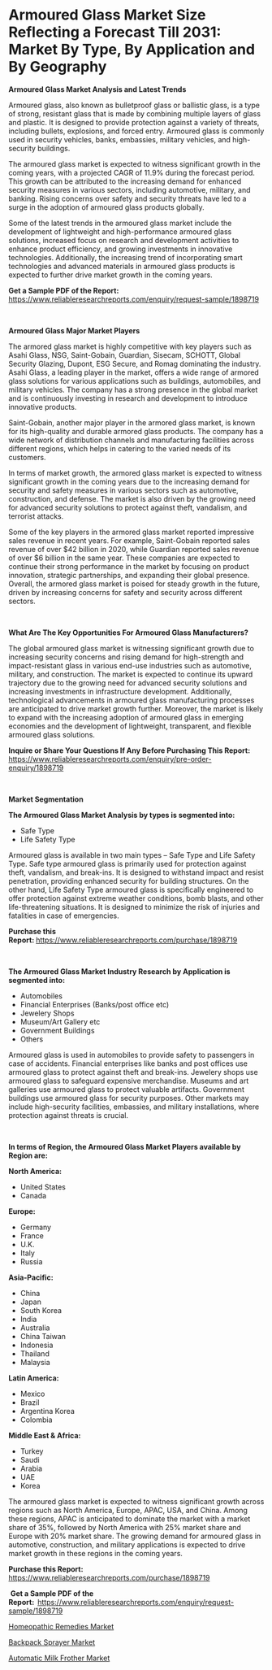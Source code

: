 <p><h1>Armoured Glass Market Size Reflecting a Forecast Till 2031: Market By Type, By Application and By Geography</h1></p><p><strong>Armoured Glass Market Analysis and Latest Trends</strong></p>
<p><p>Armoured glass, also known as bulletproof glass or ballistic glass, is a type of strong, resistant glass that is made by combining multiple layers of glass and plastic. It is designed to provide protection against a variety of threats, including bullets, explosions, and forced entry. Armoured glass is commonly used in security vehicles, banks, embassies, military vehicles, and high-security buildings.</p><p>The armoured glass market is expected to witness significant growth in the coming years, with a projected CAGR of 11.9% during the forecast period. This growth can be attributed to the increasing demand for enhanced security measures in various sectors, including automotive, military, and banking. Rising concerns over safety and security threats have led to a surge in the adoption of armoured glass products globally.</p><p>Some of the latest trends in the armoured glass market include the development of lightweight and high-performance armoured glass solutions, increased focus on research and development activities to enhance product efficiency, and growing investments in innovative technologies. Additionally, the increasing trend of incorporating smart technologies and advanced materials in armoured glass products is expected to further drive market growth in the coming years.</p></p>
<p><strong>Get a Sample PDF of the Report:&nbsp;</strong> <a href="https://www.reliableresearchreports.com/enquiry/request-sample/1898719">https://www.reliableresearchreports.com/enquiry/request-sample/1898719</a></p>
<p>&nbsp;</p>
<p><strong>Armoured Glass Major Market Players</strong></p>
<p><p>The armored glass market is highly competitive with key players such as Asahi Glass, NSG, Saint-Gobain, Guardian, Sisecam, SCHOTT, Global Security Glazing, Dupont, ESG Secure, and Romag dominating the industry. Asahi Glass, a leading player in the market, offers a wide range of armored glass solutions for various applications such as buildings, automobiles, and military vehicles. The company has a strong presence in the global market and is continuously investing in research and development to introduce innovative products.</p><p>Saint-Gobain, another major player in the armored glass market, is known for its high-quality and durable armored glass products. The company has a wide network of distribution channels and manufacturing facilities across different regions, which helps in catering to the varied needs of its customers.</p><p>In terms of market growth, the armored glass market is expected to witness significant growth in the coming years due to the increasing demand for security and safety measures in various sectors such as automotive, construction, and defense. The market is also driven by the growing need for advanced security solutions to protect against theft, vandalism, and terrorist attacks.</p><p>Some of the key players in the armored glass market reported impressive sales revenue in recent years. For example, Saint-Gobain reported sales revenue of over $42 billion in 2020, while Guardian reported sales revenue of over $6 billion in the same year. These companies are expected to continue their strong performance in the market by focusing on product innovation, strategic partnerships, and expanding their global presence. Overall, the armored glass market is poised for steady growth in the future, driven by increasing concerns for safety and security across different sectors.</p></p>
<p>&nbsp;</p>
<p><strong>What Are The Key Opportunities For Armoured Glass Manufacturers?</strong></p>
<p><p>The global armoured glass market is witnessing significant growth due to increasing security concerns and rising demand for high-strength and impact-resistant glass in various end-use industries such as automotive, military, and construction. The market is expected to continue its upward trajectory due to the growing need for advanced security solutions and increasing investments in infrastructure development. Additionally, technological advancements in armoured glass manufacturing processes are anticipated to drive market growth further. Moreover, the market is likely to expand with the increasing adoption of armoured glass in emerging economies and the development of lightweight, transparent, and flexible armoured glass solutions.</p></p>
<p><strong>Inquire or Share Your Questions If Any Before Purchasing This Report:</strong> <a href="https://www.reliableresearchreports.com/enquiry/pre-order-enquiry/1898719">https://www.reliableresearchreports.com/enquiry/pre-order-enquiry/1898719</a></p>
<p>&nbsp;</p>
<p><strong>Market Segmentation</strong></p>
<p><strong>The Armoured Glass Market Analysis by types is segmented into:</strong></p>
<p><ul><li>Safe Type</li><li>Life Safety Type</li></ul></p>
<p><p>Armoured glass is available in two main types – Safe Type and Life Safety Type. Safe type armoured glass is primarily used for protection against theft, vandalism, and break-ins. It is designed to withstand impact and resist penetration, providing enhanced security for building structures. On the other hand, Life Safety Type armoured glass is specifically engineered to offer protection against extreme weather conditions, bomb blasts, and other life-threatening situations. It is designed to minimize the risk of injuries and fatalities in case of emergencies.</p></p>
<p><strong>Purchase this Report:&nbsp;</strong><a href="https://www.reliableresearchreports.com/purchase/1898719">https://www.reliableresearchreports.com/purchase/1898719</a></p>
<p>&nbsp;</p>
<p><strong>The Armoured Glass Market Industry Research by Application is segmented into:</strong></p>
<p><ul><li>Automobiles</li><li>Financial Enterprises (Banks/post office etc)</li><li>Jewelery Shops</li><li>Museum/Art Gallery etc</li><li>Government Buildings</li><li>Others</li></ul></p>
<p><p>Armoured glass is used in automobiles to provide safety to passengers in case of accidents. Financial enterprises like banks and post offices use armoured glass to protect against theft and break-ins. Jewelery shops use armoured glass to safeguard expensive merchandise. Museums and art galleries use armoured glass to protect valuable artifacts. Government buildings use armoured glass for security purposes. Other markets may include high-security facilities, embassies, and military installations, where protection against threats is crucial.</p></p>
<p>&nbsp;</p>
<p><strong>In terms of Region, the Armoured Glass Market Players available by Region are:</strong></p>
<p>
    <p> <strong> North America: </strong>
        <ul>
            <li>United States</li>
            <li>Canada</li>
        </ul>
        </p> 
    <p> <strong> Europe: </strong>
        <ul>
            <li>Germany</li>
            <li>France</li>
            <li>U.K.</li>
            <li>Italy</li>
            <li>Russia</li>
        </ul>
        </p> 
    <p> <strong> Asia-Pacific: </strong>
        <ul>
            <li>China</li>
            <li>Japan</li>
            <li>South Korea</li>
            <li>India</li>
            <li>Australia</li>
            <li>China Taiwan</li>
            <li>Indonesia</li>
            <li>Thailand</li>
            <li>Malaysia</li>
        </ul>
        </p> 
    <p> <strong> Latin America: </strong>
        <ul>
            <li>Mexico</li>
            <li>Brazil</li>
            <li>Argentina Korea</li>
            <li>Colombia</li>
        </ul>
        </p> 
    <p> <strong> Middle East & Africa: </strong>
        <ul>
            <li>Turkey</li>
            <li>Saudi</li>
            <li>Arabia</li>
            <li>UAE</li>
            <li>Korea</li>
        </ul>
    </p>
    </p>
<p><p>The armoured glass market is expected to witness significant growth across regions such as North America, Europe, APAC, USA, and China. Among these regions, APAC is anticipated to dominate the market with a market share of 35%, followed by North America with 25% market share and Europe with 20% market share. The growing demand for armoured glass in automotive, construction, and military applications is expected to drive market growth in these regions in the coming years.</p></p>
<p><strong>Purchase this Report: </strong><a href="https://www.reliableresearchreports.com/purchase/1898719">https://www.reliableresearchreports.com/purchase/1898719</a></p>
<p>&nbsp;<strong>Get a Sample PDF of the Report:&nbsp;&nbsp;</strong><a href="https://www.reliableresearchreports.com/enquiry/request-sample/1898719">https://www.reliableresearchreports.com/enquiry/request-sample/1898719</a></p>
<p><strong></strong></p>
<p><p><a href="https://view.publitas.com/reportprime-1/insights-into-homeopathic-remedies-market-size-analysing-market-share-trends-and-growth-from-2023-to-2030/">Homeopathic Remedies Market</a></p><p><a href="https://view.publitas.com/reportprime-1/backpack-sprayer-market-offer-valuable-insights-into-market-size-market-share-market-trends-and-projections-spanning-from-2023-to-2030/">Backpack Sprayer Market</a></p><p><a href="https://view.publitas.com/reportprime-1/automatic-milk-frother-market-insights-market-players-and-forecast-till-2030/">Automatic Milk Frother Market</a></p></p>